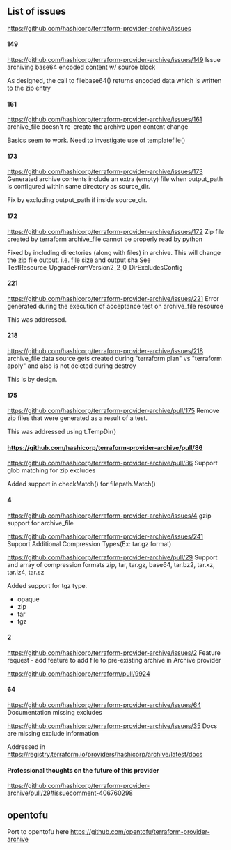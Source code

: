 ## List of issues

https://github.com/hashicorp/terraform-provider-archive/issues

#### 149

https://github.com/hashicorp/terraform-provider-archive/issues/149
Issue archiving base64 encoded content w/ source block

As designed, the call to filebase64() returns encoded data which is written to the zip entry

#### 161

https://github.com/hashicorp/terraform-provider-archive/issues/161
archive_file doesn't re-create the archive upon content change

Basics seem to work. Need to investigate use of templatefile()

#### 173

https://github.com/hashicorp/terraform-provider-archive/issues/173
Generated archive contents include an extra (empty) file when output_path is configured within same directory as source_dir.

Fix by excluding output_path if inside source_dir.

#### 172

https://github.com/hashicorp/terraform-provider-archive/issues/172
Zip file created by terraform archive_file cannot be properly read by python

Fixed by including directories (along with files) in archive.
This will change the zip file output. i.e. file size and output sha
See TestResource_UpgradeFromVersion2_2_0_DirExcludesConfig

#### 221

https://github.com/hashicorp/terraform-provider-archive/issues/221
Error generated during the execution of acceptance test on archive_file resource

This was addressed.

#### 218

https://github.com/hashicorp/terraform-provider-archive/issues/218
archive_file data source gets created during "terraform plan" vs "terraform apply" and also is not deleted during destroy

This is by design.

#### 175

https://github.com/hashicorp/terraform-provider-archive/pull/175
Remove zip files that were generated as a result of a test.

This was addressed using t.TempDir()

#### https://github.com/hashicorp/terraform-provider-archive/pull/86

https://github.com/hashicorp/terraform-provider-archive/pull/86
Support glob matching for zip excludes

Added support in checkMatch() for filepath.Match()

#### 4

https://github.com/hashicorp/terraform-provider-archive/issues/4
gzip support for archive_file

https://github.com/hashicorp/terraform-provider-archive/issues/241
Support Additional Compression Types(Ex: tar.gz format)

https://github.com/hashicorp/terraform-provider-archive/pull/29
Support and array of compression formats
zip, tar, tar.gz, base64, tar.bz2, tar.xz, tar.lz4, tar.sz

Added support for tgz type.

* opaque
* zip
* tar
* tgz

#### 2

https://github.com/hashicorp/terraform-provider-archive/issues/2
Feature request - add feature to add file to pre-existing archive in Archive provider

https://github.com/hashicorp/terraform/pull/9924

#### 64

https://github.com/hashicorp/terraform-provider-archive/issues/64
Documentation missing excludes

https://github.com/hashicorp/terraform-provider-archive/issues/35
Docs are missing exclude information

Addressed in https://registry.terraform.io/providers/hashicorp/archive/latest/docs

#### Professional thoughts on the future of this provider

https://github.com/hashicorp/terraform-provider-archive/pull/29#issuecomment-406760298

## opentofu

Port to opentofu here https://github.com/opentofu/terraform-provider-archive

